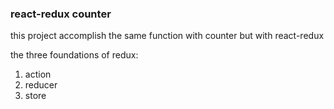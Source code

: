 ### react-redux counter

this project accomplish the same function with counter but with react-redux

the three foundations of redux:
1. action
2. reducer
3. store
